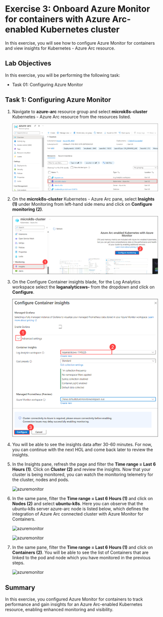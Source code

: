 # Exercise 3: Onboard Azure Monitor for containers with Azure Arc-enabled Kubernetes cluster

In this exercise, you will see how to configure Azure Monitor for containers and view insights for Kubernetes - Azure Arc resource.

## Lab Objectives

In this exercise, you will be performing the following task:

- Task 01: Configuring Azure Monitor

## Task 1: Configuring Azure Monitor

1. Navigate to **azure-arc** resource group and select **microk8s-cluster** Kubernetes - Azure Arc resource from the resources listed.

   ![](.././media/hol2-ex3-1.png "azuremonitor")

2. On the **microk8s-cluster** Kubernetes - Azure Arc pane, select **Insights (1)** under Monitoring from left-hand side menu and click on **Configure monitoring (2)**.

   ![](.././media/hyd30.png "azuremonitor")

3. On the Configure Container insights blade, for the Log Analytics workspace select the **loganalyticsws- <inject key="DeploymentID/Suffix" />** from the dropdown and click on **Configure**.

   ![](.././media/hyd31.png "azuremonitor")

4. You will be able to see the insights data after 30-60 minutes. For now, you can continue with the next HOL and come back later to review the insights.

5. In the Insights pane, refresh the page and filter the **Time range = Last 6 Hours (1)**. Click on **Cluster (2)** and review the insights. Now that your cluster is being monitored, you can watch the monitoring telemetry for the cluster, nodes and pods.

   ![](.././media/hol2-ex3-4.png "azuremonitor")

6. In the same pane, filter the **Time range = Last 6 Hours (1)** and click on **Nodes (2)** and select **ubuntu-k8s**. Here you can observe that the ubuntu-k8s server azure-arc node is listed below, which defines the integration of Azure Arc connected cluster with Azure Monitor for Containers.

   ![](.././media/hol2-ex3-5.png "azuremonitor")

   ![](.././media/hol2-ex3-6.png "azuremonitor")

7. In the same pane, filter the **Time range = Last 6 Hours (1)** and click on **Containers (2)**. You will be able to see the list of Containers that are linked to the pod and node which you have monitored in the previous steps.

   ![](.././media/hol2-ex3-7.png "azuremonitor")

## Summary

In this exercise, you configured Azure Monitor for containers to track performance and gain insights for an Azure Arc-enabled Kubernetes resource, enabling enhanced monitoring and visibility.
